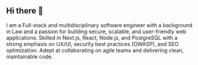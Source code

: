 ## Hi there 👋
I am a Full-stack and multidisciplinary software engineer with a background in Law and a passion for building secure, scalable, and user-friendly web applications. Skilled in Next.js, React, Node.js, and PostgreSQL with a strong emphasis on UX/UI, security best practices (OWASP), and SEO optimization. Adept at collaborating on agile teams and delivering clean, maintainable code.
<!--
**edilyrosa/edilyrosa** is a ✨ _special_ ✨ repository because its `README.md` (this file) appears on your GitHub profile.

Here are some ideas to get you started:

- 🔭 I’m currently working on ...
- 🌱 I’m currently learning ...
- 👯 I’m looking to collaborate on ...
- 🤔 I’m looking for help with ...
- 💬 Ask me about ...
- 📫 How to reach me: ...
- 😄 Pronouns: ...
- ⚡ Fun fact: ...
-->
